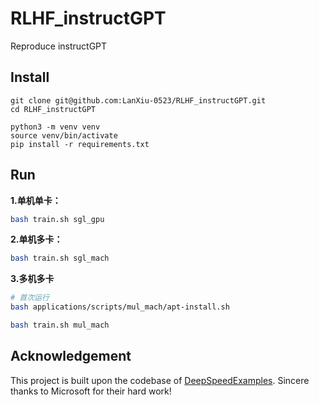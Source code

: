 # RLHF\_instructGPT
Reproduce instructGPT

## Install
```
git clone git@github.com:LanXiu-0523/RLHF_instructGPT.git
cd RLHF_instructGPT

python3 -m venv venv
source venv/bin/activate
pip install -r requirements.txt
```

## Run
**1.单机单卡：**
```bash
bash train.sh sgl_gpu
```
**2.单机多卡：**
```bash
bash train.sh sgl_mach
```
**3.多机多卡**
```bash
# 首次运行
bash applications/scripts/mul_mach/apt-install.sh
```
```bash
bash train.sh mul_mach
```

## Acknowledgement
This project is built upon the codebase of [DeepSpeedExamples](https://github.com/microsoft/DeepSpeedExamples). Sincere thanks to Microsoft for their hard work!
